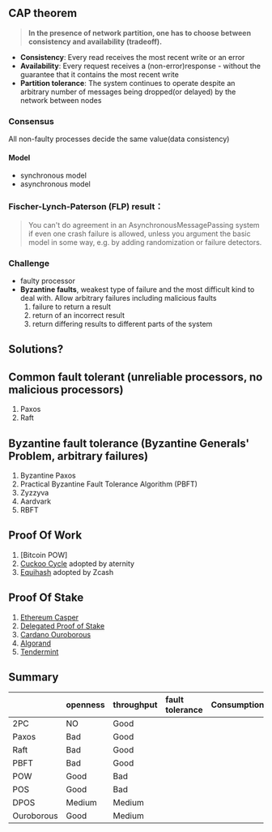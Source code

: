 ## CAP theorem
> <b> In the presence of network partition, one has to choose between consistency and availability (tradeoff). </b>

* <b>Consistency</b>: Every read receives the most recent write or an error
* <b>Availability</b>: Every request receives a (non-error)response - without the guarantee that it contains the most recent write
* <b>Partition tolerance</b>: The system continues to operate despite an arbitrary number of messages being dropped(or delayed) by the network between nodes

### Consensus
All non-faulty processes decide the same value(data consistency)

#### Model
* synchronous model 
* asynchronous model

### Fischer-Lynch-Paterson (FLP) result：
> You can't do agreement in an AsynchronousMessagePassing system
> if even one crash failure is allowed, unless you argument
> the basic model in some way, e.g. by adding randomization or failure detectors.

### Challenge
* faulty processor
* <b>Byzantine faults</b>, weakest type of failure and the most difficult kind to deal with. Allow arbitrary failures including malicious faults
    1. failure to return a result
    1. return of an incorrect result
    1. return differing results to different parts of the system
    
## Solutions?
    
Common fault tolerant (unreliable processors, no malicious processors)
---
1. Paxos
1. Raft

Byzantine fault tolerance (Byzantine Generals' Problem, arbitrary failures)
---
1. Byzantine Paxos
1. Practical Byzantine Fault Tolerance Algorithm (PBFT) 
1. Zyzzyva
1. Aardvark
1. RBFT



Proof Of Work
---
1. [Bitcoin POW]
1. [Cuckoo Cycle](https://github.com/tromp/cuckoo) adopted by aternity
1. [Equihash](https://github.com/tromp/equihash) adopted by Zcash

Proof Of Stake
---
1. [Ethereum Casper](https://github.com/tromp/equihash)
1. [Delegated Proof of Stake](http://docs.bitshares.org/bitshares/dpos.html)
1. [Cardano Ouroborous](https://www.cardano.org/en/ouroboros/)
1. [Algorand](https://eprint.iacr.org/2018/377)
1. [Tendermint](https://tendermint.com/)

Summary
---

|              | openness  | throughput | fault tolerance | Consumption | latency|
|:-------------|:----------|:-----------|:----------------|:------------|:-------|
| 2PC          | NO        |    Good
| Paxos        | Bad       |    Good
| Raft         | Bad       |    Good
| PBFT         | Bad       |    Good
| POW          | Good      |    Bad
| POS          | Good      |    Bad
| DPOS         | Medium    |    Medium
| Ouroborous   | Good      |    Medium